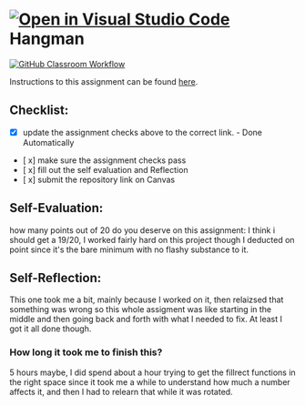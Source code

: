 [![Open in Visual Studio Code](https://classroom.github.com/assets/open-in-vscode-718a45dd9cf7e7f842a935f5ebbe5719a5e09af4491e668f4dbf3b35d5cca122.svg)](https://classroom.github.com/online_ide?assignment_repo_id=14015432&assignment_repo_type=AssignmentRepo)
Hangman
=====================
[![GitHub Classroom Workflow](https://github.com/IT3049C-Reed-US23/4.Hangman/actions/workflows/classroom.yml/badge.svg)](https://github.com/IT3049C-Reed-US23/4.Hangman/actions/workflows/classroom.yml)

Instructions to this assignment can be found [here](https://reedws.github.io/IT3049C/coursework/assignments/hangman/).

## Checklist:
- [x] update the assignment checks above to the correct link. - Done Automatically
- [ x] make sure the assignment checks pass
- [ x] fill out the self evaluation and Reflection
- [ x] submit the repository link on Canvas

## Self-Evaluation:

how many points out of 20 do you deserve on this assignment:
I think i should get a 19/20, I worked fairly hard on this project though I deducted on point since it's the bare minimum with no flashy substance to it.

## Self-Reflection:
  This one took me a bit, mainly because I worked on it, then relaizsed that something was wrong so this whole assigment was like starting in the middle and then going back and forth with what I needed to fix. At least I got it all done though.

### How long it took me to finish this?
5 hours maybe, I did spend about a hour trying to get the fillrect functions in the right space since it took me a while to understand how much a number affects it, and then I had to relearn that while it was rotated.